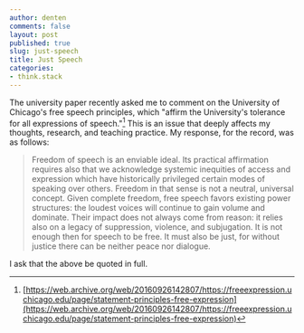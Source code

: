 ```yaml
---
author: denten
comments: false
layout: post
published: true
slug: just-speech
title: Just Speech
categories:
- think.stack
---
```


The university paper recently asked me to comment on the University of
Chicago's free speech principles, which "affirm the University's tolerance for
all expressions of speech."[^1] This is an issue that deeply affects my
thoughts, research, and teaching practice. My response, for the record, was as
follows:

> Freedom of speech is an enviable ideal. Its practical
affirmation requires also that we acknowledge systemic inequities of access
and expression which have historically privileged certain modes of speaking
over others. Freedom in that sense is not a neutral, universal concept. Given
complete freedom, free speech favors existing power structures: the loudest
voices will continue to gain volume and dominate. Their impact does not always
come from reason: it relies also on a legacy of suppression, violence, and
subjugation. It is not enough then for speech to be free. It must also be
just, for without justice there can be neither peace nor dialogue.

I ask that the above be quoted in full.

[^1]: [https://web.archive.org/web/20160926142807/https://freeexpression.uchicago.edu/page/statement-principles-free-expression](https://web.archive.org/web/20160926142807/https://freeexpression.uchicago.edu/page/statement-principles-free-expression)
